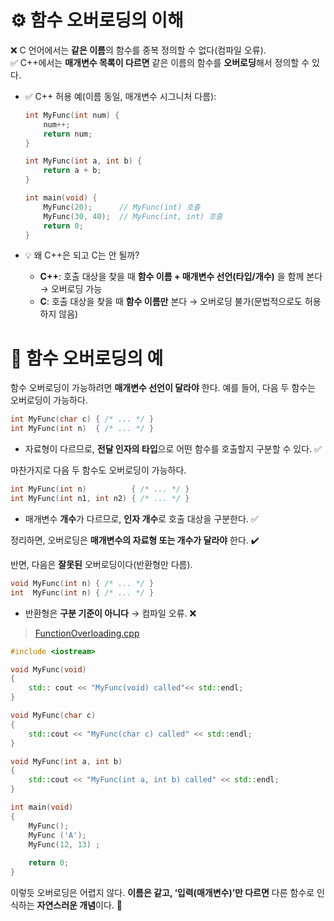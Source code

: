 # ⚙️ 함수 오버로딩의 이해

❌ C 언어에서는 **같은 이름**의 함수를 중복 정의할 수 없다(컴파일 오류).  
✅ C++에서는 **매개변수 목록이 다르면** 같은 이름의 함수를 **오버로딩**해서 정의할 수 있다.

- ✅ C++ 허용 예(이름 동일, 매개변수 시그니처 다름):
  ```cpp
  int MyFunc(int num) {
      num++;
      return num;
  }

  int MyFunc(int a, int b) {
      return a + b;
  }

  int main(void) {
      MyFunc(20);      // MyFunc(int) 호출
      MyFunc(30, 40);  // MyFunc(int, int) 호출
      return 0;
  }
  ```

- 💡 왜 C++은 되고 C는 안 될까?
  - **C++**: 호출 대상을 찾을 때 **함수 이름 + 매개변수 선언(타입/개수)** 을 함께 본다 → 오버로딩 가능
  - **C**: 호출 대상을 찾을 때 **함수 이름만** 본다 → 오버로딩 불가(문법적으로도 허용하지 않음)

# 🧩 함수 오버로딩의 예

함수 오버로딩이 가능하려면 **매개변수 선언이 달라야** 한다. 예를 들어, 다음 두 함수는 오버로딩이 가능하다.  
```cpp
int MyFunc(char c) { /* ... */ }
int MyFunc(int n)  { /* ... */ }
```
- 자료형이 다르므로, **전달 인자의 타입**으로 어떤 함수를 호출할지 구분할 수 있다. ✅

마찬가지로 다음 두 함수도 오버로딩이 가능하다.  
```cpp
int MyFunc(int n)          { /* ... */ }
int MyFunc(int n1, int n2) { /* ... */ }
```
- 매개변수 **개수**가 다르므로, **인자 개수**로 호출 대상을 구분한다. ✅

정리하면, 오버로딩은 **매개변수의 자료형 또는 개수가 달라야** 한다. ✔️

반면, 다음은 **잘못된** 오버로딩이다(반환형만 다름).  
```cpp
void MyFunc(int n) { /* ... */ }
int  MyFunc(int n) { /* ... */ }
```
- 반환형은 **구분 기준이 아니다** → 컴파일 오류. ❌

> [FunctionOverloading.cpp](codes/5_FunctionOverloading.cpp)
```cpp
#include <iostream>

void MyFunc(void)
{
    std:: cout << "MyFunc(void) called"<< std::endl;
}

void MyFunc(char c)
{
    std::cout << "MyFunc(char c) called" << std::endl;
}

void MyFunc(int a, int b)
{
    std::cout << "MyFunc(int a, int b) called" << std::endl;
}

int main(void)
{
    MyFunc();
    MyFunc ('A');
    MyFunc(12, 13) ;
    
    return 0;
}
```

이렇듯 오버로딩은 어렵지 않다. **이름은 같고, ‘입력(매개변수)’만 다르면** 다른 함수로 인식하는 **자연스러운 개념**이다. 💫
